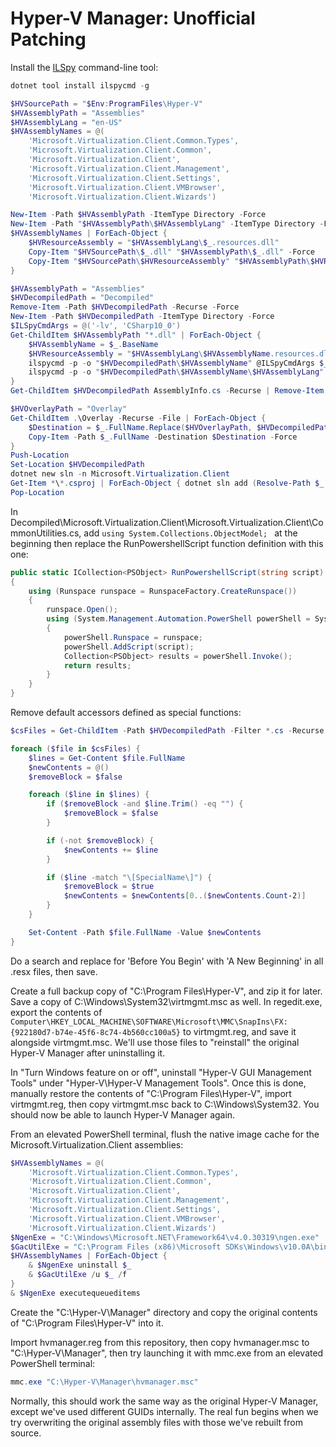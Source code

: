 # Hyper-V Manager: Unofficial Patching

Install the [ILSpy](https://github.com/icsharpcode/ILSpy) command-line tool:

```powershell
dotnet tool install ilspycmd -g
```

```powershell
$HVSourcePath = "$Env:ProgramFiles\Hyper-V"
$HVAssemblyPath = "Assemblies"
$HVAssemblyLang = "en-US"
$HVAssemblyNames = @(
    'Microsoft.Virtualization.Client.Common.Types',
    'Microsoft.Virtualization.Client.Common',
    'Microsoft.Virtualization.Client',
    'Microsoft.Virtualization.Client.Management',
    'Microsoft.Virtualization.Client.Settings',
    'Microsoft.Virtualization.Client.VMBrowser',
    'Microsoft.Virtualization.Client.Wizards')

New-Item -Path $HVAssemblyPath -ItemType Directory -Force
New-Item -Path "$HVAssemblyPath\$HVAssemblyLang" -ItemType Directory -Force
$HVAssemblyNames | ForEach-Object {
    $HVResourceAssembly = "$HVAssemblyLang\$_.resources.dll"
    Copy-Item "$HVSourcePath\$_.dll" "$HVAssemblyPath\$_.dll" -Force
    Copy-Item "$HVSourcePath\$HVResourceAssembly" "$HVAssemblyPath\$HVResourceAssembly" -Force
}
```

```powershell
$HVAssemblyPath = "Assemblies"
$HVDecompiledPath = "Decompiled"
Remove-Item -Path $HVDecompiledPath -Recurse -Force
New-Item -Path $HVDecompiledPath -ItemType Directory -Force
$ILSpyCmdArgs = @('-lv', 'CSharp10_0')
Get-ChildItem $HVAssemblyPath "*.dll" | ForEach-Object {
    $HVAssemblyName = $_.BaseName
    $HVResourceAssembly = "$HVAssemblyLang\$HVAssemblyName.resources.dll"
    ilspycmd -p -o "$HVDecompiledPath\$HVAssemblyName" @ILSpyCmdArgs $_
    ilspycmd -p -o "$HVDecompiledPath\$HVAssemblyName\$HVAssemblyLang" @ILSpyCmdArgs "$HVAssemblyPath\$HVResourceAssembly"
}
Get-ChildItem $HVDecompiledPath AssemblyInfo.cs -Recurse | Remove-Item -Force
```

```powershell
$HVOverlayPath = "Overlay"
Get-ChildItem .\Overlay -Recurse -File | ForEach-Object {
    $Destination = $_.FullName.Replace($HVOverlayPath, $HVDecompiledPath)
    Copy-Item -Path $_.FullName -Destination $Destination -Force
}
Push-Location
Set-Location $HVDecompiledPath
dotnet new sln -n Microsoft.Virtualization.Client
Get-Item *\*.csproj | ForEach-Object { dotnet sln add (Resolve-Path $_ -Relative) }
Pop-Location
```

In Decompiled\Microsoft.Virtualization.Client\Microsoft.Virtualization.Client\CommonUtilities.cs, add `using System.Collections.ObjectModel;
` at the beginning then replace the RunPowershellScript function definition with this one:

```csharp
public static ICollection<PSObject> RunPowershellScript(string script)
{
    using (Runspace runspace = RunspaceFactory.CreateRunspace())
    {
        runspace.Open();
        using (System.Management.Automation.PowerShell powerShell = System.Management.Automation.PowerShell.Create())
        {
            powerShell.Runspace = runspace;
            powerShell.AddScript(script);
            Collection<PSObject> results = powerShell.Invoke();
            return results;
        }
    }
}
```

Remove default accessors defined as special functions:

```powershell
$csFiles = Get-ChildItem -Path $HVDecompiledPath -Filter *.cs -Recurse

foreach ($file in $csFiles) {
    $lines = Get-Content $file.FullName
    $newContents = @()
    $removeBlock = $false

    foreach ($line in $lines) {
        if ($removeBlock -and $line.Trim() -eq "") {
            $removeBlock = $false
        }

        if (-not $removeBlock) {
            $newContents += $line
        }

        if ($line -match "\[SpecialName\]") {
            $removeBlock = $true
            $newContents = $newContents[0..($newContents.Count-2)]
        }
    }

    Set-Content -Path $file.FullName -Value $newContents
}
```

Do a search and replace for 'Before You Begin' with 'A New Beginning' in all .resx files, then save.

Create a full backup copy of "C:\Program Files\Hyper-V", and zip it for later. Save a copy of C:\Windows\System32\virtmgmt.msc as well. In regedit.exe, export the contents of `Computer\HKEY_LOCAL_MACHINE\SOFTWARE\Microsoft\MMC\SnapIns\FX:{922180d7-b74e-45f6-8c74-4b560cc100a5}` to virtmgmt.reg, and save it alongside virtmgmt.msc. We'll use those files to "reinstall" the original Hyper-V Manager after uninstalling it.

In "Turn Windows feature on or off", uninstall "Hyper-V GUI Management Tools" under "Hyper-V\Hyper-V Management Tools". Once this is done, manually restore the contents of "C:\Program Files\Hyper-V", import virtmgmt.reg, then copy virtmgmt.msc back to C:\Windows\System32. You should now be able to launch Hyper-V Manager again.

From an elevated PowerShell terminal, flush the native image cache for the Microsoft.Virtualization.Client assemblies:

```powershell
$HVAssemblyNames = @(
    'Microsoft.Virtualization.Client.Common.Types',
    'Microsoft.Virtualization.Client.Common',
    'Microsoft.Virtualization.Client',
    'Microsoft.Virtualization.Client.Management',
    'Microsoft.Virtualization.Client.Settings',
    'Microsoft.Virtualization.Client.VMBrowser',
    'Microsoft.Virtualization.Client.Wizards')
$NgenExe = "C:\Windows\Microsoft.NET\Framework64\v4.0.30319\ngen.exe"
$GacUtilExe = "C:\Program Files (x86)\Microsoft SDKs\Windows\v10.0A\bin\NETFX 4.8 Tools\gacutil.exe"
$HVAssemblyNames | ForEach-Object {
    & $NgenExe uninstall $_
    & $GacUtilExe /u $_ /f
}
& $NgenExe executequeueditems
```

Create the "C:\Hyper-V\Manager" directory and copy the original contents of "C:\Program Files\Hyper-V" into it.

Import hvmanager.reg from this repository, then copy hvmanager.msc to "C:\Hyper-V\Manager", then try launching it with mmc.exe from an elevated PowerShell terminal:

```powershell
mmc.exe "C:\Hyper-V\Manager\hvmanager.msc"
```

Normally, this should work the same way as the original Hyper-V Manager, except we've used different GUIDs internally. The real fun begins when we try overwriting the original assembly files with those we've rebuilt from source.
